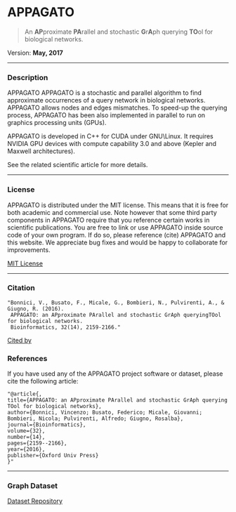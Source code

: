 # APPAGATO

> An **AP**proximate **PA**rallel and stochastic **G**r**A**ph querying **TO**ol for biological networks.

Version: **May, 2017**

<hr />

### Description
APPAGATO APPAGATO is a stochastic and parallel algorithm to find approximate occurrences of a query network in biological networks. APPAGATO allows nodes and edges mismatches. To speed-up the querying process, APPAGATO has been also implemented in parallel to run on graphics processing units (GPUs).

APPAGATO is developed in C++ for CUDA under GNU\Linux. It requires NVIDIA GPU devices with compute capability 3.0 and above (Kepler and Maxwell architectures).

See the related scientific article for more details.

<hr />

### License
APPAGATO is distributed under the MIT license. This means that it is free for both academic and commercial use. 
Note however that some third party components in APPAGATO require that you reference certain works in scientific publications. 
You are free to link or use APPAGATO inside source code of your own program. If do so, please reference (cite) APPAGATO and this website. We appreciate bug fixes and would be happy to collaborate for improvements.

[MIT License](https://raw.githubusercontent.com/GiugnoLab/APPAGATO/master/LICENSE)

<hr />

### Citation
    "Bonnici, V., Busato, F., Micale, G., Bombieri, N., Pulvirenti, A., & Giugno, R. (2016).
     APPAGATO: an APproximate PArallel and stochastic GrAph queryingTOol for biological networks.
     Bioinformatics, 32(14), 2159-2166."
[Cited by](https://scholar.google.it/scholar?hl=it&as_sdt=0%2C5&q=appagato+bonnici&btnG=) <br>

### References 
If you have used any of the APPAGATO project software or dataset, please cite the following article:
  
    "@article{,
    title={APPAGATO: an APproximate PArallel and stochastic GrAph querying TOol for biological networks},
    author={Bonnici, Vincenzo; Busato, Federico; Micale, Giovanni; Bombieri, Nicola; Pulvirenti, Alfredo; Giugno, Rosalba},
    journal={Bioinformatics},
    volume={32},
    number={14},
    pages={2159--2166},
    year={2016},
    publisher={Oxford Univ Press}
    }"

<hr />

### Graph Dataset
[Dataset Repository](https://github.com/GiugnoLab/Dataset-APPAGATO)
